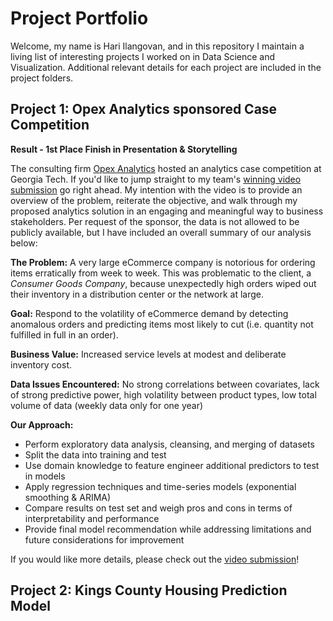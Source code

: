 # Project Portfolio

Welcome, my name is Hari Ilangovan, and in this repository I maintain a living list of interesting projects I worked on in Data Science and Visualization. Additional relevant details for each project are included in the project folders.

## Project 1: Opex Analytics sponsored Case Competition

**Result - 1st Place Finish in Presentation & Storytelling**

The consulting firm [Opex Analytics](https://opexanalytics.com/) hosted an analytics case competition at Georgia Tech. If you'd like to jump straight to my team's [winning video submission](https://spark.adobe.com/video/NSes6Wi9eP6oY) go right ahead. My intention with the video is to provide an overview of the problem, reiterate the objective, and walk through my proposed analytics solution in an engaging and meaningful way to business stakeholders. Per request of the sponsor, the data is not allowed to be publicly available, but I have included an overall summary of our analysis below:

**The Problem:** A very large eCommerce company is notorious for ordering items erratically from week to week. This was problematic to the client, a *Consumer Goods Company*, because unexpectedly high orders wiped out their inventory in a distribution center or the network at large.

**Goal:** Respond to the volatility of eCommerce demand by detecting anomalous orders and predicting items most likely to cut (i.e. quantity not fulfilled in full in an order).

**Business Value:** Increased service levels at modest and deliberate inventory cost.

**Data Issues Encountered:** No strong correlations between covariates, lack of strong predictive power, high volatility between product types, low total volume of data (weekly data only for one year)

**Our Approach:** 
- Perform exploratory data analysis, cleansing, and merging of datasets
- Split the data into training and test
- Use domain knowledge to feature engineer additional predictors to test in models
- Apply regression techniques and time-series models (exponential smoothing & ARIMA)
- Compare results on test set and weigh pros and cons in terms of interpretability and performance
- Provide final model recommendation while addressing limitations and future considerations for improvement

If you would like more details, please check out the [video submission](https://spark.adobe.com/video/NSes6Wi9eP6oY)!

## Project 2: Kings County Housing Prediction Model
